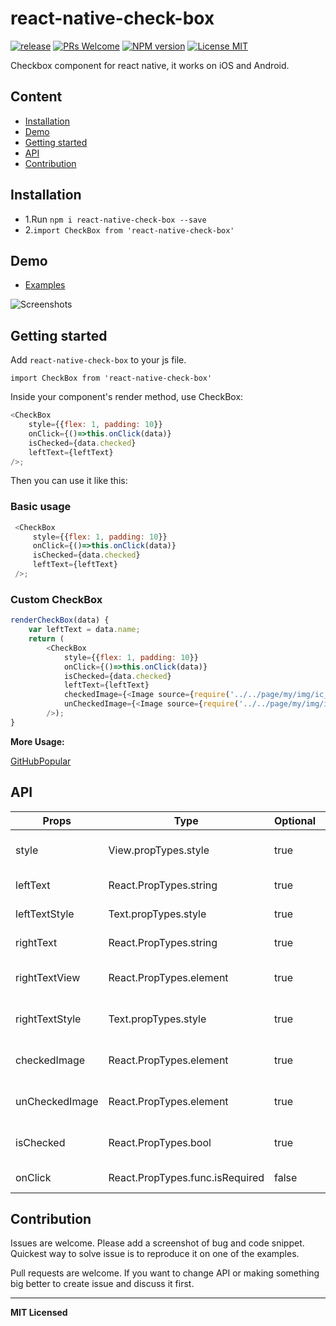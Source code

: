 # react-native-check-box

[ ![release](https://img.shields.io/github/release/crazycodeboy/react-native-check-box.svg?maxAge=2592000?style=flat-square)](https://github.com/crazycodeboy/react-native-check-box/releases)
[ ![PRs Welcome](https://img.shields.io/badge/PRs-Welcome-brightgreen.svg)](https://github.com/crazycodeboy/react-native-check-box/pulls)
[ ![NPM version](http://img.shields.io/npm/v/react-native-check-box.svg?style=flat)](https://www.npmjs.com/package/react-native-check-box)
[![License MIT](http://img.shields.io/badge/license-MIT-orange.svg?style=flat)](https://raw.githubusercontent.com/crazycodeboy/react-native-check-box/master/LICENSE)



Checkbox component for react native, it works on iOS and Android.

## Content

- [Installation](#installation)
- [Demo](#demo)
- [Getting started](#getting-started)
- [API](#api)
- [Contribution](#contribution)

## Installation

* 1.Run `npm i react-native-check-box --save`
* 2.`import CheckBox from 'react-native-check-box'`    

## Demo  
* [Examples](https://github.com/crazycodeboy/react-native-check-box/tree/master/examples)

![Screenshots](https://raw.githubusercontent.com/crazycodeboy/react-native-check-box/master/examples/Screenshots/react-native-check-box-screenshots.gif)

## Getting started  

Add `react-native-check-box` to your js file.   

`import CheckBox from 'react-native-check-box'`  

Inside your component's render method, use CheckBox:   

```javascript
<CheckBox
    style={{flex: 1, padding: 10}}
    onClick={()=>this.onClick(data)}
    isChecked={data.checked}
    leftText={leftText}
/>;
```

Then you can use it like this:   


### Basic usage  

```javascript
 <CheckBox
     style={{flex: 1, padding: 10}}
     onClick={()=>this.onClick(data)}
     isChecked={data.checked}
     leftText={leftText}
 />;
 ```

### Custom CheckBox   

```javascript
renderCheckBox(data) {
    var leftText = data.name;
    return (
        <CheckBox
            style={{flex: 1, padding: 10}}
            onClick={()=>this.onClick(data)}
            isChecked={data.checked}
            leftText={leftText}
            checkedImage={<Image source={require('../../page/my/img/ic_check_box.png')} style={this.props.theme.styles.tabBarSelectedIcon}/>}
            unCheckedImage={<Image source={require('../../page/my/img/ic_check_box_outline_blank.png')} style={this.props.theme.styles.tabBarSelectedIcon}/>}
        />);
}
```

**More Usage:**    

[GitHubPopular](https://github.com/crazycodeboy/GitHubPopular/blob/develop/js/page/my/CustomKeyPage.js)



## API


Props              | Type     | Optional | Default     | Description
----------------- | -------- | -------- | ----------- | -----------
style  | View.propTypes.style  | true |   |   Custom style checkbox
leftText | React.PropTypes.string |true |   | Custom left Text
leftTextStyle  |  Text.propTypes.style | true |  | Custom left Text style
rightText | React.PropTypes.string |true |   | Custom right Text
rightTextView | React.PropTypes.element | true |   | Custom right TextView
rightTextStyle  | Text.propTypes.style | true |  | Custom right Text style
checkedImage  |  React.PropTypes.element  | true  | Default image | Custom  checked Image
unCheckedImage  |  React.PropTypes.element  | true  |  Default image  | Custom  unchecked Image
isChecked  |  React.PropTypes.bool |  true  |  false  | Checkbox checked state
onClick   |  React.PropTypes.func.isRequired |  false  |  | callback  function

## Contribution

Issues are welcome. Please add a screenshot of bug and code snippet. Quickest way to solve issue is to reproduce it on one of the examples.

Pull requests are welcome. If you want to change API or making something big better to create issue and discuss it first.

---

**MIT Licensed**
